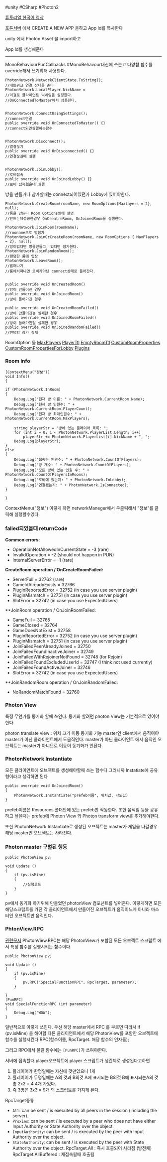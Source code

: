#unity #CSharp #Photon2

[튜토리얼 한국어 영상](https://www.youtube.com/playlist?list=PL3KKSXoBRRW3YE4UMnRH762vOhSHLdnpK)

[포톤서버](https://dashboard.photonengine.com/)
에서 CREATE A NEW APP 을하고 App Id를 복사한다

unity 에서 Photon Asset 을 import하고 

App Id를 생성해준다

---
MonoBehaviourPunCallbacks
#MonoBehavour대신에 쓰는고 다양함 함수를 override해서 쓰기위해 사용한다.

```CSharp
PhotonNetwork.NetworkClientState.ToString();
//내트워크 연결 상태를 준다
PhotonNetwork.LocalPlayer.NickName =
//이걸로 클라이언트 닉네임을 설정한다.
//OnConnectedToMaster에서 상용한다.


PhotonNetwork.ConnectUsingSettings();
//connect연결
public override void OnConnectedToMaster() {}
//connect되면실핼하는함수


PhotonNetwork.Disconnect();
//열결끊기
public override void OnDisconnected() {}
//연결끊길때 실행


PhotonNetwork.JoinLobby();
//로비접속
public override void OnJoinedLobby() {}
//로비 접속했을대 실행

```
방을 만들거나 참가할때는 connect되어있던가 Lobby에 있어야한다.

```CSharp
PhotonNetwork.CreateRoom(roomName, new RoomOptions{Maxlayers = 2}, null);
//룸을 만든다 Room Options밑에 설명
//만드는데성공한경우 OnCreatreRoom, OnJoinedRoom을 실행한다.

PhotonNetwork.JoinRoom(roomName);
//rooname으로 방참가
PhotonNetwork.JoinOrCreateRoom(roomName, new RoomOptions { MaxPlayers = 2}, null);
//방이없다면 방을만들고, 있다면 참가한다.
PhotonNetwork.JoinRandomRoom();
//랜덤한 룸에 입장
PhotonNetwork.LeaveRoom();
//룸떠나기
//룸에서떠나면 로비가아닌 connect상태로 들어간다.


public override void OnCreatedRoom()
//방이 만들어진 경우
public override void OnJoinedRoom()
//방이 들어가진 경우

public override void OnCreatedRoomFailed()
//방이 만들어진걸 실패한 경우
public override void OnJoinedRoomFailed()
//방이 들어가진걸 실패한 경우
public override void OnJoinedRandomFailed()
//랜덤방 참가 실패

```
RoomOption 들
[MaxPlayers](https://doc-api.photonengine.com/en/pun/v2/class_photon_1_1_realtime_1_1_room_options.html#afe8e03921d811f4fe536cfd9a71dd9bb)
[PlayerTtl](https://doc-api.photonengine.com/en/pun/v2/class_photon_1_1_realtime_1_1_room_options.html#a209447cfcc1477298f53bd59d7771e88)
[EmptyRoomTtl](https://doc-api.photonengine.com/en/pun/v2/class_photon_1_1_realtime_1_1_room_options.html#a01b2d365fd7a9fea82a9dc1e055801c9)
[CustomRoomProperties](https://doc-api.photonengine.com/en/pun/v2/class_photon_1_1_realtime_1_1_room_options.html#acf4d20de1d1a094f4b5253acdf5d9ce0)
[CustomRoomPropertiesForLobby](https://doc-api.photonengine.com/en/pun/v2/class_photon_1_1_realtime_1_1_room_options.html#a9664878066f389ecb8979c636ac78d32)
[Plugins](https://doc-api.photonengine.com/en/pun/v2/class_photon_1_1_realtime_1_1_room_options.html#aab3dbb987830f0c38b167d8b5de6a08f)

### Room info
```CSharp
[ContextMenu("정보")]
void Info()
{

if (PhotonNetwork.InRoom)
{
	Debug.Log("현재 방 이름: " + PhotonNetwork.CurrentRoom.Name);
	Debug.Log("현재 방 인원수: " + PhotonNetwork.CurrentRoom.PlayerCount);
	Debug.Log("현재 방 최대인원수: " + PhotonNetwork.CurrentRoom.MaxPlayers);

	string playerStr = "방에 있는 플레이어 목록: ";
	for (int i = 0; i < PhotonNetwork.PlayerList.Length; i++)
		playerStr += PhotonNetwork.PlayerList[i].NickName + ", ";
	Debug.Log(playerStr);
}
else
{
	Debug.Log("접속한 인원수: " + PhotonNetwork.CountOfPlayers);
	Debug.Log("방 개수: " + PhotonNetwork.CountOfPlayers);
	Debug.Log("모든 방에 있는 인원 수: " + PhotonNetwork.CountOfPlayersInRooms);
	Debug.Log("로비에 있는지: " + PhotonNetwork.InLobby);
	Debug.Log("연결됐는지: " + PhotonNetwork.IsConnected);
}

}
```
ContextMenu("정보")
이렇게 하면 networkManeger에서 우클릭해서 "정보"를 클릭해 실행할수있다.


### falied되었을때 returnCode
**Common errors:**  
-   OperationNotAllowedInCurrentState = -3 (rare)
-   InvalidOperation = -2 (should not happen in PUN)
-   InternalServerError = -1 (rare)

  
**CreateRoom operation / OnCreateRoomFailed:**  
-   ServerFull = 32762 (rare)
-   GameIdAlreadyExists = 32766
-   PluginReportedError = 32752 (in case you use server plugin)
-   PluginMismatch = 32751 (in case you use server plugin)
-   SlotError = 32742 (in case you use ExpectedUsers)

  
**JoinRoom operation / OnJoinRoomFailed:  
-   GameFull = 32765
-   GameClosed = 32764
-   GameDoesNotExist = 32758
-   PluginReportedError = 32752 (in case you use server plugin)
-   PluginMismatch = 32751 (in case you use server plugin)
-   JoinFailedPeerAlreadyJoined = 32750
-   JoinFailedFoundInactiveJoiner = 32749
-   JoinFailedWithRejoinerNotFound = 32748 (for Rejoin)
-   JoinFailedFoundExcludedUserId = 32747 (I think not used currently)
-   JoinFailedFoundActiveJoiner = 32746
-   SlotError = 32742 (in case you use ExpectedUsers)
  
**JoinRandomRoom operation / OnJoinRandomFailed:  
-   NoRandomMatchFound = 32760


### Photon View
특정 무언가를 동기화 할때 쓰인다.
동기화 할려면 photon View는 기본적으로 있어야한다.

photon translate view : 위치 크기 이동 동기화 기능
master인 client에서 움직여야 master가 아닌 클라이언트에서 도움직인다.
master가 아닌 클라이언트 에서 움직인 오브젝트는 master가 아니므로 이동이 동기화가 안된다.

### PhotonNetwork Instantiate
모든 클라이언트에 오브젝트를 생성해야할때 쓰는 함수다
그러니까 Instatiate에 공유형이라고 생각하면 된다
```CSharp
public override void OnJoinedRoom()
{
	PhotonNetwork.Instantiate("prefeb이름", 위치값, 각도값)
}
```
prefeb이름은 Resources 폴더안에 있는 prefeb만 작동한다. 
또한 움직임 등을 공유하고 싶을때는
prefeb에 Photon View 와  Photon transform view를 추가해야한다.

또한 PhotonNetwork Instantiate로 생성된 오브젝트는 master가 게임을 나갈경우 해당 master인 오브젝트는 사라진다.

### Photon master 구별된 행동
```CSharp
public PhotonView pv;

void Update ()
{
	if (pv.isMine)
	{
		//실행코드
	}
}
```
pv에서 동기화 하기위해 만들었던 photonView 컴포넌트를 넣어준다.
이렇게하면 모든 해당스크립트를 가진 각 클리이언트에서 만들어진 오브젝트가 움직이느게 아니라 마스터인 오브젝트만 움직인다.

### PhtonView.RPC
[관련문서](https://doc.photonengine.com/fusion/current/manual/rpc)
PhotonView.RPC는 해당 PhotonView가 포함된 모든 오브젝트 스크립트 에서 특정 함수를 실행시키는 함수이다.
```CSharp
public PhotonView pv;

void Update ()
{
	if (pv.isMine)
	{
		pv.RPC("SpecialFunctionRPC", RpcTarget, parameter);
	}

}
[PunRPC]
void SpecialFunctionRPC (int parameter)
{
	Debug.Log("WOW");
}
```
일반적으로 이렇게 쓰인다.
우선 해당 master에서 RPC 를 부르면 
	따라서 if (pv.isMine) 을 해야함
다른 클리이언트에서 해당 PhotonView를 포함한 오브젝트에 함수를 실행시킨다
RPC(함수이름, RpcTarget. 해당 함수의 인자들);

그리고 RPC에서 불릴 함수에는 ```[PunRPC]```가 쓰여야한다.


서버에 접속할때 player오브젝트에 player 스크립트가 생긴체로 생성된다고하면
1. 플레이어가 한명일때는 자신에 것만있으니 1개
2. 플레이어가 두명일때는 A의 것과 B의것 A에 표시되는 B의것 B에 표시되는A의 것     총 2x2 = 4 4개 가있다.
3. 즉 3명은 3x3 = 9개 의 스크립트를 가지게 된다.

RpcTarget종류
-   `All`: can be sent / is executed by all peers in the session (including the server).
-   `Proxies`: can be sent / is executed by a peer who does not have either Input Authority or State Authority over the object.
-   `InputAuthority`: can be sent / is executed by the peer with Input Authority over the object.
-   `StateAuthority`: can be sent / is executed by the peer with State Authority over the object.
RpcTarget.All : 즉시 호출되어 사라짐 (방전체)
RpcTarget.AllBuffered : 재접속될때 호출됨 
